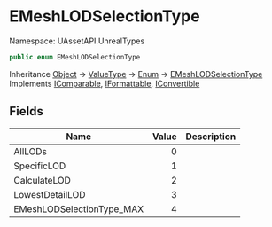 # EMeshLODSelectionType

Namespace: UAssetAPI.UnrealTypes

```csharp
public enum EMeshLODSelectionType
```

Inheritance [Object](https://docs.microsoft.com/en-us/dotnet/api/system.object) → [ValueType](https://docs.microsoft.com/en-us/dotnet/api/system.valuetype) → [Enum](https://docs.microsoft.com/en-us/dotnet/api/system.enum) → [EMeshLODSelectionType](./uassetapi.unrealtypes.emeshlodselectiontype.md)<br>
Implements [IComparable](https://docs.microsoft.com/en-us/dotnet/api/system.icomparable), [IFormattable](https://docs.microsoft.com/en-us/dotnet/api/system.iformattable), [IConvertible](https://docs.microsoft.com/en-us/dotnet/api/system.iconvertible)

## Fields

| Name | Value | Description |
| --- | --: | --- |
| AllLODs | 0 |  |
| SpecificLOD | 1 |  |
| CalculateLOD | 2 |  |
| LowestDetailLOD | 3 |  |
| EMeshLODSelectionType_MAX | 4 |  |

